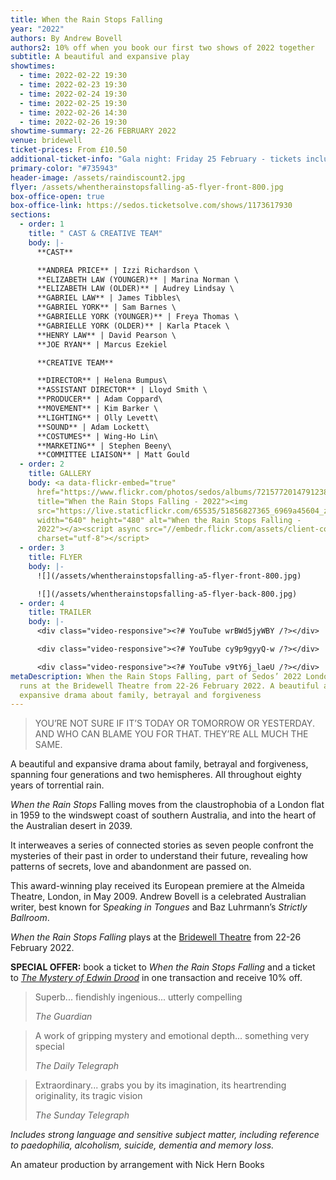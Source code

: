 ```yaml
---
title: When the Rain Stops Falling
year: "2022"
authors: By Andrew Bovell
authors2: 10% off when you book our first two shows of 2022 together
subtitle: A beautiful and expansive play
showtimes:
  - time: 2022-02-22 19:30
  - time: 2022-02-23 19:30
  - time: 2022-02-24 19:30
  - time: 2022-02-25 19:30
  - time: 2022-02-26 14:30
  - time: 2022-02-26 19:30
showtime-summary: 22-26 FEBRUARY 2022
venue: bridewell
ticket-prices: From £10.50
additional-ticket-info: "Gala night: Friday 25 February - tickets include a drink and programme"
primary-color: "#735943"
header-image: /assets/raindiscount2.jpg
flyer: /assets/whentherainstopsfalling-a5-flyer-front-800.jpg
box-office-open: true
box-office-link: https://sedos.ticketsolve.com/shows/1173617930
sections:
  - order: 1
    title: " CAST & CREATIVE TEAM"
    body: |-
      **CAST**

      **ANDREA PRICE** | Izzi Richardson \
      **ELIZABETH LAW (YOUNGER)** | Marina Norman \
      **ELIZABETH LAW (OLDER)** | Audrey Lindsay \
      **GABRIEL LAW** | James Tibbles\
      **GABRIEL YORK** | Sam Barnes \
      **GABRIELLE YORK (YOUNGER)** | Freya Thomas \
      **GABRIELLE YORK (OLDER)** | Karla Ptacek \
      **HENRY LAW** | David Pearson \
      **JOE RYAN** | Marcus Ezekiel

      **CREATIVE TEAM**

      **DIRECTOR** | Helena Bumpus\
      **ASSISTANT DIRECTOR** | Lloyd Smith \
      **PRODUCER** | Adam Coppard\
      **MOVEMENT** | Kim Barker \
      **LIGHTING** | Olly Levett\
      **SOUND** | Adam Lockett\
      **COSTUMES** | Wing-Ho Lin\
      **MARKETING** | Stephen Beeny\
      **COMMITTEE LIAISON** | Matt Gould
  - order: 2
    title: GALLERY
    body: <a data-flickr-embed="true"
      href="https://www.flickr.com/photos/sedos/albums/72157720147912389"
      title="When the Rain Stops Falling - 2022"><img
      src="https://live.staticflickr.com/65535/51856827365_6969a45604_z.jpg"
      width="640" height="480" alt="When the Rain Stops Falling -
      2022"></a><script async src="//embedr.flickr.com/assets/client-code.js"
      charset="utf-8"></script>
  - order: 3
    title: FLYER
    body: |-
      ![](/assets/whentherainstopsfalling-a5-flyer-front-800.jpg)

      ![](/assets/whentherainstopsfalling-a5-flyer-back-800.jpg)
  - order: 4
    title: TRAILER
    body: |-
      <div class="video-responsive"><?# YouTube wrBWd5jyWBY /?></div>

      <div class="video-responsive"><?# YouTube cy9p9gyyQ-w /?></div>

      <div class="video-responsive"><?# YouTube v9tY6j_laeU /?></div>
metaDescription: When the Rain Stops Falling, part of Sedos’ 2022 London season,
  runs at the Bridewell Theatre from 22-26 February 2022. A beautiful and
  expansive drama about family, betrayal and forgiveness
---
```

>YOU’RE NOT SURE IF IT’S TODAY OR TOMORROW OR YESTERDAY. AND WHO CAN BLAME YOU FOR THAT. THEY’RE ALL MUCH THE SAME.
><footer><cite></cite></footer>

A beautiful and expansive drama about family, betrayal and forgiveness, spanning four generations and two hemispheres. All throughout eighty years of torrential rain.

*When the Rain Stops* Falling moves from the claustrophobia of a London flat in 1959 to the windswept coast of southern Australia, and into the heart of the Australian desert in 2039.

It interweaves a series of connected stories as seven people confront the mysteries of their past in order to understand their future, revealing how patterns of secrets, love and abandonment are passed on.

This award-winning play received its European premiere at the Almeida Theatre, London, in May 2009. Andrew Bovell is a celebrated Australian writer, best known for S*peaking in Tongues* and Baz Luhrmann’s *Strictly Ballroom*.

*When the Rain Stops Falling* plays at the [Bridewell Theatre](https://sedos.co.uk/venues/bridewell) from 22-26 February 2022.

**SPECIAL OFFER:** book a ticket to *When the Rain Stops Falling* and a ticket to *[The Mystery of Edwin Drood](https://sedos.co.uk/shows/2022-the-mystery-of-edwin-drood)* in one transaction and receive 10% off.

>Superb... fiendishly ingenious... utterly compelling
><footer><cite>The Guardian</cite></footer>

>A work of gripping mystery and emotional depth... something very special
><footer><cite>The Daily Telegraph</cite></footer>

>Extraordinary... grabs you by its imagination, its heartrending originality, its tragic vision
><footer><cite>The Sunday Telegraph</cite></footer>

*Includes strong language and sensitive subject matter, including reference to paedophilia, alcoholism, suicide, dementia and memory loss.* 

An amateur production by arrangement with Nick Hern Books